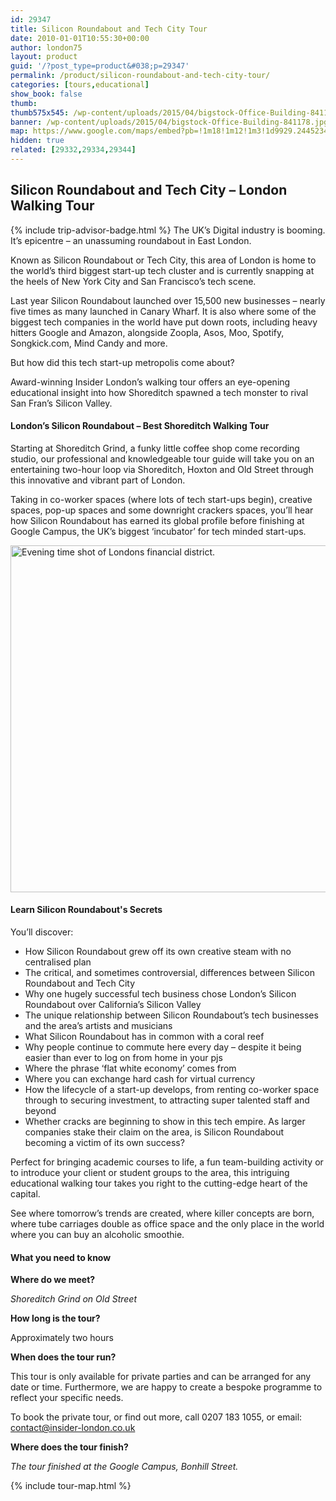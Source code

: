 ```yaml
---
id: 29347
title: Silicon Roundabout and Tech City Tour
date: 2010-01-01T10:55:30+00:00
author: london75
layout: product
guid: '/?post_type=product&#038;p=29347'
permalink: /product/silicon-roundabout-and-tech-city-tour/
categories: [tours,educational]
show_book: false
thumb:
thumb575x545: /wp-content/uploads/2015/04/bigstock-Office-Building-841178-575x545.jpg
banner: /wp-content/uploads/2015/04/bigstock-Office-Building-841178.jpg
map: https://www.google.com/maps/embed?pb=!1m18!1m12!1m3!1d9929.244523455453!2d-0.08826599999996543!3d51.52585299999999!2m3!1f0!2f0!3f0!3m2!1i1024!2i768!4f13.1!3m3!1m2!1s0x48761ca61bf76b2d%3A0x77ad380a270e769b!2sShoreditch+Grind!5e0!3m2!1sen!2s!4v1431589006129
hidden: true
related: [29332,29334,29344]
---
```

<section class="wpb_row block vc_row-fluid">

<div class="container">
<div class="row">
<div class="vc_col-sm-12 wpb_column vc_column_container ">
<div class="wpb_wrapper">
<div class="wpb_text_column wpb_content_element ">
<div class="wpb_wrapper">
<h2>
<strong>Silicon Roundabout and Tech City – London Walking Tour</strong>
</h2>

<p>{% include trip-advisor-badge.html %}
The UK’s Digital industry is booming. It’s epicentre – an unassuming roundabout in East London.
</p>

<p>
Known as Silicon Roundabout or Tech City, this area of London is home to the world’s third biggest start-up tech cluster and is currently snapping at the heels of New York City and San Francisco’s tech scene.
</p>

<p>
Last year Silicon Roundabout launched over 15,500 new businesses – nearly five times as many launched in Canary Wharf. It is also where some of the biggest tech companies in the world have put down roots, including heavy hitters Google and Amazon, alongside Zoopla, Asos, Moo, Spotify, Songkick.com, Mind Candy and more.
</p>

<p>
But how did this tech start-up metropolis come about?
</p>

<p>
Award-winning Insider London’s walking tour offers an eye-opening educational insight into how Shoreditch spawned a tech monster to rival San Fran’s Silicon Valley.
</p>
</div>
</div>
</div>
</div>
</div>
</div></section>

<section class="wpb_row block vc_row-fluid">

<div class="container">
<div class="row">
<div class="vc_col-sm-12 wpb_column vc_column_container ">
<div class="wpb_wrapper">
<div class="vc_separator wpb_content_element vc_separator_align_center vc_sep_width_100 vc_sep_pos_align_center vc_sep_color_grey">
<span class="vc_sep_holder vc_sep_holder_l"><span class="vc_sep_line"></span></span>

<h4>
London’s Silicon Roundabout – Best Shoreditch Walking Tour
</h4>

<span class="vc_sep_holder vc_sep_holder_r"><span class="vc_sep_line"></span></span>
</div>
</div>
</div>
</div>
</div></section><section class="wpb\_row block vc\_row-fluid">

<div class="container">
<div class="row">
<div class="vc_col-sm-6 wpb_column vc_column_container ">
<div class="wpb_wrapper">
<div class="wpb_text_column wpb_content_element ">
<div class="wpb_wrapper">
<p>
Starting at Shoreditch Grind, a funky little coffee shop come recording studio, our professional and knowledgeable tour guide will take you on an entertaining two-hour loop via Shoreditch, Hoxton and Old Street through this innovative and vibrant part of London.
</p>

<p>
Taking in co-worker spaces (where lots of tech start-ups begin), creative spaces, pop-up spaces and some downright crackers spaces, you’ll hear how Silicon Roundabout has earned its global profile before finishing at Google Campus, the UK’s biggest ‘incubator’ for tech minded start-ups.
</p>
</div>
</div>
</div>
</div>

<div class="vc_col-sm-6 wpb_column vc_column_container ">
<div class="wpb_wrapper">
<div class="wpb_single_image wpb_content_element vc_align_left">
<div class="wpb_wrapper">
<div class="vc_single_image-wrapper   vc_box_border_grey">
<img width="865" height="555" src="/wp-content/uploads/2015/04/Fotolia_13198648_S.jpg" class="vc_single_image-img attachment-full" alt="Evening time shot of Londons financial district." srcset="/wp-content/uploads/2015/04/Fotolia_13198648_S-300x192.jpg 300w, /wp-content/uploads/2015/04/Fotolia_13198648_S.jpg 865w" sizes="(max-width: 865px) 100vw, 865px" />
</div>
</div>
</div>
</div>
</div>
</div>
</div></section><section class="wpb\_row block vc\_row-fluid">

<div class="container">
<div class="row">
<div class="vc_col-sm-12 wpb_column vc_column_container ">
<div class="wpb_wrapper">
<div class="vc_separator wpb_content_element vc_separator_align_center vc_sep_width_100 vc_sep_pos_align_center vc_sep_color_grey">
<span class="vc_sep_holder vc_sep_holder_l"><span class="vc_sep_line"></span></span>

<h4>
Learn Silicon Roundabout's Secrets
</h4>

<span class="vc_sep_holder vc_sep_holder_r"><span class="vc_sep_line"></span></span>
</div>
</div>
</div>
</div>
</div></section><section class="wpb\_row block vc\_row-fluid">

<div class="container">
<div class="row">
<div class="vc_col-sm-12 wpb_column vc_column_container ">
<div class="wpb_wrapper">
<div class="wpb_text_column wpb_content_element ">
<div class="wpb_wrapper">
<p>
You’ll discover:
</p>

<ul>
<li>
How Silicon Roundabout grew off its own creative steam with no centralised plan
</li>
<li>
The critical, and sometimes controversial, differences between Silicon Roundabout and Tech City
</li>
<li>
Why one hugely successful tech business chose London’s Silicon Roundabout over California’s Silicon Valley
</li>
<li>
The unique relationship between Silicon Roundabout’s tech businesses and the area’s artists and musicians
</li>
<li>
What Silicon Roundabout has in common with a coral reef
</li>
<li>
Why people continue to commute here every day &#8211; despite it being easier than ever to log on from home in your pjs
</li>
<li>
Where the phrase ‘flat white economy’ comes from
</li>
<li>
Where you can exchange hard cash for virtual currency
</li>
<li>
How the lifecycle of a start-up develops, from renting co-worker space through to securing investment, to attracting super talented staff and beyond
</li>
<li>
Whether cracks are beginning to show in this tech empire. As larger companies stake their claim on the area, is Silicon Roundabout becoming a victim of its own success?
</li>
</ul>

<p>
Perfect for bringing academic courses to life, a fun team-building activity or to introduce your client or student groups to the area, this intriguing educational walking tour takes you right to the cutting-edge heart of the capital.
</p>

<p>
See where tomorrow’s trends are created, where killer concepts are born, where tube carriages double as office space and the only place in the world where you can buy an alcoholic smoothie.
</p>
</div>
</div>
</div>
</div>
</div>
</div></section><section class="wpb\_row block vc\_row-fluid">

<div class="container">
<div class="row">
<div class="vc_col-sm-12 wpb_column vc_column_container ">
<div class="wpb_wrapper">
<div class="vc_separator wpb_content_element vc_separator_align_center vc_sep_width_100 vc_sep_pos_align_center vc_sep_color_grey">
<span class="vc_sep_holder vc_sep_holder_l"><span class="vc_sep_line"></span></span>

<h4>
What you need to know
</h4>

<span class="vc_sep_holder vc_sep_holder_r"><span class="vc_sep_line"></span></span>
</div>
</div>
</div>
</div>
</div></section><section class="wpb\_row block vc\_row-fluid">

<div class="container">
<div class="row">
<div class="vc_col-sm-6 wpb_column vc_column_container ">
<div class="wpb_wrapper">
<div class="wpb_text_column wpb_content_element ">
<div class="wpb_wrapper">
<p>
<strong>Where do we meet?</strong>
</p>

<p>
<em>Shoreditch Grind on Old Street</em>
</p>

<p>
<strong>How long is the tour?</strong>
</p>

<p>
Approximately two hours
</p>

<p>
<strong>When does the tour run?</strong>
</p>

<p>
This tour is only available for private parties and can be arranged for any date or time. Furthermore, we are happy to create a bespoke programme to reflect your specific needs.
</p>

<p>
To book the private tour, or find out more, call 0207 183 1055, or email: <a href="mailto:contact@insider-london.co.uk">contact@insider-london.co.uk</a>
</p>

<p>
<strong>Where does the tour finish?</strong>
</p>

<p>
<em>The tour finished at the Google Campus, Bonhill Street.</em>
</p>
</div>
</div>
</div>
</div>

<div class="vc_col-sm-6 wpb_column vc_column_container ">
<div class="wpb_wrapper">
<div class="wpb_gmaps_widget wpb_content_element">
<div class="wpb_wrapper">
<div class="wpb_map_wraper">
{% include tour-map.html %}
</div>
</div>
</div>
</div>
</div>
</div>
</div></section>
